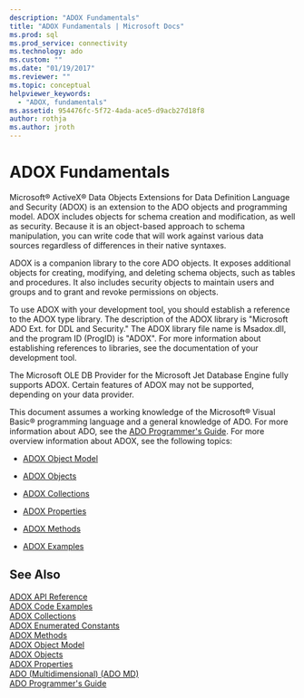```yaml
---
description: "ADOX Fundamentals"
title: "ADOX Fundamentals | Microsoft Docs"
ms.prod: sql
ms.prod_service: connectivity
ms.technology: ado
ms.custom: ""
ms.date: "01/19/2017"
ms.reviewer: ""
ms.topic: conceptual
helpviewer_keywords: 
  - "ADOX, fundamentals"
ms.assetid: 954476fc-5f72-4ada-ace5-d9acb27d18f8
author: rothja
ms.author: jroth
---
```

# ADOX Fundamentals
Microsoft® ActiveX® Data Objects Extensions for Data Definition Language and Security (ADOX) is an extension to the ADO objects and programming model. ADOX includes objects for schema creation and modification, as well as security. Because it is an object-based approach to schema manipulation, you can write code that will work against various data sources regardless of differences in their native syntaxes.  
  
 ADOX is a companion library to the core ADO objects. It exposes additional objects for creating, modifying, and deleting schema objects, such as tables and procedures. It also includes security objects to maintain users and groups and to grant and revoke permissions on objects.  
  
 To use ADOX with your development tool, you should establish a reference to the ADOX type library. The description of the ADOX library is "Microsoft ADO Ext. for DDL and Security." The ADOX library file name is Msadox.dll, and the program ID (ProgID) is "ADOX". For more information about establishing references to libraries, see the documentation of your development tool.  
  
 The Microsoft OLE DB Provider for the Microsoft Jet Database Engine fully supports ADOX. Certain features of ADOX may not be supported, depending on your data provider.  
  
 This document assumes a working knowledge of the Microsoft® Visual Basic® programming language and a general knowledge of ADO. For more information about ADO, see the [ADO Programmer's Guide](../ado-programmer-s-guide.md). For more overview information about ADOX, see the following topics:  
  
-   [ADOX Object Model](../../reference/adox-api/adox-object-model.md)  
  
-   [ADOX Objects](../../reference/adox-api/adox-objects.md)  
  
-   [ADOX Collections](../../reference/adox-api/adox-collections.md)  
  
-   [ADOX Properties](../../reference/adox-api/adox-properties.md)  
  
-   [ADOX Methods](../../reference/adox-api/adox-methods.md)  
  
-   [ADOX Examples](../../reference/adox-api/adox-code-examples.md)  
  
## See Also  
 [ADOX API Reference](../../reference/adox-api/adox-object-model.md?view=sql-server-ver15)   
 [ADOX Code Examples](../../reference/adox-api/adox-code-examples.md)   
 [ADOX Collections](../../reference/adox-api/adox-collections.md)   
 [ADOX Enumerated Constants](../../reference/adox-api/adox-enumerated-constants.md)   
 [ADOX Methods](../../reference/adox-api/adox-methods.md)   
 [ADOX Object Model](../../reference/adox-api/adox-object-model.md)   
 [ADOX Objects](../../reference/adox-api/adox-objects.md)   
 [ADOX Properties](../../reference/adox-api/adox-properties.md)   
 [ADO (Multidimensional) (ADO MD)](../multidimensional/ado-multidimensional-ado-md.md)   
 [ADO Programmer's Guide](../ado-programmer-s-guide.md)
